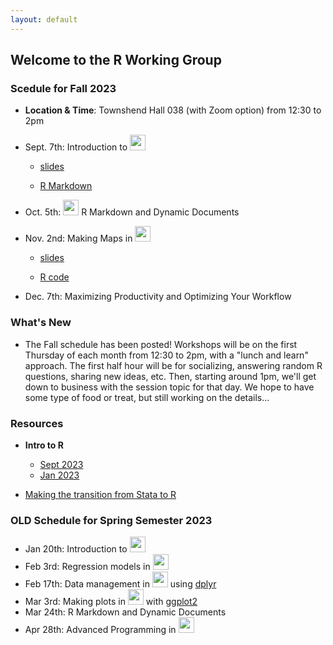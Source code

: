 ```yaml
---
layout: default
---
```


## Welcome to the R Working Group

### **Scedule for Fall 2023**

* **Location & Time**: Townshend Hall 038 (with Zoom option) from 12:30 to 2pm

* Sept. 7th: Introduction to <img src="https://www.r-project.org/logo/Rlogo.png" width="25">

  + [slides](intro_r/2023_09/intro_r.html)

  + [R Markdown](intro_r/2023_09/intro_r.Rmd)

* Oct. 5th: <img src="https://pkgs.rstudio.com/rmarkdown/reference/figures/logo.png" width="25"> R Markdown and Dynamic Documents
  
* Nov. 2nd: Making Maps in <img src="https://www.r-project.org/logo/Rlogo.png" width="25">

  + [slides](<maps/2023_11/R%20Working%20Group%20Maps%2011-2-2023.pptx>)

  + [R code](<maps/2023_11/R%20spatial%20map%20basics%2011-2-2023.R>)

* Dec. 7th: Maximizing Productivity and Optimizing Your Workflow


### **What's New**

* The Fall schedule has been posted!  Workshops will be on the first Thursday of each month
  from 12:30 to 2pm, with a "lunch and learn" approach.  The first half hour will be for
  socializing, answering random R questions, sharing new ideas, etc.  Then, starting around 1pm,
  we'll get down to business with the session topic for that day.  We hope to have some type
  of food or treat, but still working on the details...

### **Resources**

* **Intro to R**

  + [Sept 2023](intro_r/2023_09/intro_r.html)
  + [Jan 2023](intro_r/2023_01/intro_r.html)

* [Making the transition from Stata to R](transition2R/transition2R.html)


### **OLD Schedule for Spring Semester 2023**


* Jan 20th: Introduction to <img src="https://www.r-project.org/logo/Rlogo.png" width="25">
* Feb 3rd: Regression models in <img src="https://www.r-project.org/logo/Rlogo.png" width="25">
* Feb 17th: Data management in <img src="https://www.r-project.org/logo/Rlogo.png" width="25"> using [dplyr](https://dplyr.tidyverse.org/)
* Mar 3rd: Making plots in <img src="https://www.r-project.org/logo/Rlogo.png" width="25"> with [ggplot2](https://ggplot2.tidyverse.org/)
* Mar 24th: R Markdown and Dynamic Documents
* Apr 28th: Advanced Programming in <img src="https://www.r-project.org/logo/Rlogo.png" width="25">
